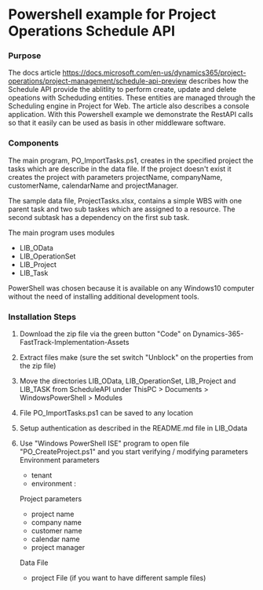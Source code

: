 # Powershell example for Project Operations Schedule API

### Purpose
The docs article https://docs.microsoft.com/en-us/dynamics365/project-operations/project-management/schedule-api-preview describes how the Schedule API provide the ablitlity to perform create, update and delete opeations with Scheduding entities. These entities are managed through the Scheduling engine in Project for Web. 
The article also describes a console application.
With this Powershell example we demonstrate the RestAPI calls so that it easily can be used as basis in other middleware software. 

### Components
The main program, PO_ImportTasks.ps1, creates in the specified project the tasks which are describe in the data file. If the project doesn't exist it creates the project with parameters projectName, companyName, customerName, calendarName and projectManager.

The sample data file, ProjectTasks.xlsx, contains a simple WBS with one parent task and two sub taskes which are assigned to a resource. The second subtask has a dependency on the first sub task. 

The main program uses modules 
  * LIB_OData
  * LIB_OperationSet
  * LIB_Project
  * LIB_Task

PowerShell was chosen because it is available on any Windows10 computer without the need of installing additional development tools.

### Installation Steps

1) Download the zip file via the green button "Code" on Dynamics-365-FastTrack-Implementation-Assets
2) Extract files make (sure the set switch "Unblock" on the properties from the zip file)
3) Move the directories LIB_OData, LIB_OperationSet, LIB_Project and LIB_TASK from ScheduleAPI under ThisPC > Documents > WindowsPowerShell > Modules 
4) File PO_ImportTasks.ps1 can be saved to any location
5) Setup authentication as described in the README.md file in LIB_Odata
6) Use "Windows PowerShell ISE" program to open file "PO_CreateProject.ps1" and you start verifying / modifying parameters 
   Environment parameters
    * tenant
    * environment : 

   Project parameters
    * project name
    * company name
    * customer name 
    * calendar name
    * project manager
   
   Data File 
    * project File (if you want to have different sample files)
